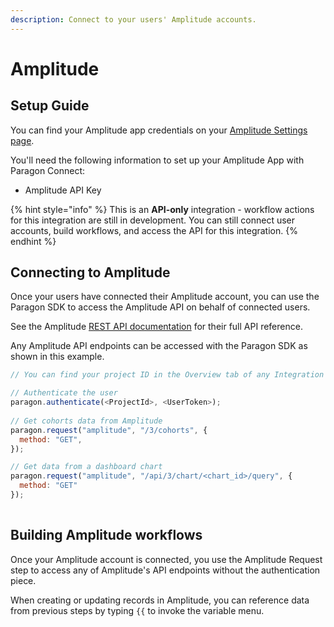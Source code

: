 ```yaml
---
description: Connect to your users' Amplitude accounts.
---
```


# Amplitude

## Setup Guide

You can find your Amplitude app credentials on your [Amplitude Settings page](https://www.docs.developers.amplitude.com/analytics/find-api-credentials/).

You'll need the following information to set up your Amplitude App with Paragon Connect:

* Amplitude API Key

{% hint style="info" %}
This is an **API-only** integration - workflow actions for this integration are still in development. You can still connect user accounts, build workflows, and access the API for this integration.
{% endhint %}

## Connecting to Amplitude

Once your users have connected their Amplitude account, you can use the Paragon SDK to access the Amplitude API on behalf of connected users.

See the Amplitude [REST API documentation](https://www.docs.developers.amplitude.com/analytics/api-reference-overview/) for their full API reference.

Any Amplitude API endpoints can be accessed with the Paragon SDK as shown in this example.

```javascript
// You can find your project ID in the Overview tab of any Integration

// Authenticate the user
paragon.authenticate(<ProjectId>, <UserToken>);
            
// Get cohorts data from Amplitude
paragon.request("amplitude", "/3/cohorts", {
  method: "GET",
});

// Get data from a dashboard chart
paragon.request("amplitude", "/api/3/chart/<chart_id>/query", {
  method: "GET"
});
  
```

## Building Amplitude workflows

Once your Amplitude account is connected, you use the Amplitude Request step to access any of Amplitude's API endpoints without the authentication piece.

When creating or updating records in Amplitude, you can reference data from previous steps by typing `{{` to invoke the variable menu.

